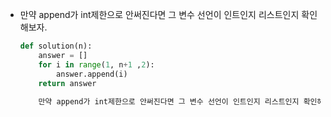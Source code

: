 - 만약 append가 int제한으로 안써진다면 그 변수 선언이 인트인지 리스트인지 확인해보자.
    
    ```python
    def solution(n):
        answer = []
        for i in range(1, n+1 ,2):
            answer.append(i)
        return answer
        
        만약 append가 int제한으로 안써진다면 그 변수 선언이 인트인지 리스트인지 확인해보자. 
    ```